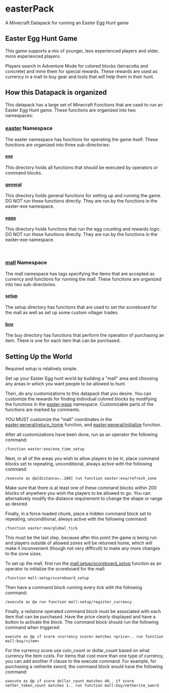 # easterPack
A Minecraft Datapack for running an Easter Egg Hunt game

## Easter Egg Hunt Game
This game supports a mix of younger, less experienced players and older, more experienced players.

Players search in Adventure Mode for colored blocks (terracotta and concrete) and mine them for special rewards. These rewards are used as currency in a mall to buy gear and tools that will help them in their hunt.

## How this Datapack is organized
This datapack has a large set of Minecraft Functions that are used to run an Easter Egg Hunt game. These functions are organized into two namespaces:

### [easter](/data/easter/) Namespace
The easter namespace has functions for operating the game itself. These functions are organized into three sub-directories:

#### [exe](/data/easter/functions/exe/)
This directory holds all functions that should be executed by operators or command blocks.

#### [general](/data/easter/functions/general/)
This directory holds general functions for setting up and running the game. DO NOT run these functions directly. They are run by the functions in the easter-exe namespace.

#### [eggs](/data/easter/functions/eggs/)
This directory holds functions that run the egg counting and rewards logic. DO NOT run these functions directly. They are run by the functions in the easter-exe namespace.

<br>

### [mall](/data/mall/) Namespace
The mall namespace has tags specifying the items that are accepted as currency and functions for running the mall. These functions are organized into two sub-directories.

#### [setup](/data/mall/functions/setup/)
The setup directory has functions that are used to set the scoreboard for the mall as well as set up some custom villager trades.

#### [buy](/data/mall/functions/buy/)
The buy directory has functions that perform the operation of purchasing an item. There is one for each item that can be purchased.

## Setting Up the World
Required setup is relatively simple. 

Set up your Easter Egg hunt world by building a "mall" area and choosing any areas in which you want people to be allowed to hunt.

Then, do any customizations to this datapack that you desire. You can customize the rewards for finding individual colored blocks by modifying the functions in the [easter-eggs](/data/eastereggs/) namespace. Customizable parts of the functions are marked by comments.

YOU MUST customize the "mall" coordinates in the [easter:general/return_home](/data/easter/functions/general/return_home.mcfunction) function, and [easter:general/initialize](/data/easter/functions/general/initialize.mcfunction) function.

After all customizations have been done, run as an operator the following command: 
```
/function easter:exe/one_time_setup
```

Next, in all of the areas you wish to allow players to be in, place command blocks set to repeating, unconditional, always active with the following command:
```
/execute as @a[distance=..200] run function easter:exe/refresh_zone
```
Make sure that there is at least one of these command blocks within 200 blocks of anywhere you wish the players to be allowed to go. You can alternatively modify the distance requirement to change the shape or range as desired.

Finally, in a force-loaded chunk, place a hidden command block set to repeating, unconditional, always active with the following command:
```
/function easter:exe/global_tick
```
This must be the last step, because after this point the game is being run and players outside of allowed zones will be returned home, which will make it inconvenient (though not very difficult) to make any more changes to the zone sizes.

To set up the mall, first run the [mall:setup/scoreboard_setup](/data/mall/functions/setup/scoreboard_setup.mcfunction) function as an operator to initialize the scoreboard for the mall:
```
/function mall:setup/scoreboard_setup
```

Then have a command block running every tick with the following command:
```
/execute as @a run function mall:setup/register_currency
```

Finally, a redstone operated command block must be associated with each item that can be purchased. Have the price clearly displayed and have a button to activate the block. The command block should run the following command when triggered:
```
execute as @p if score <currency score> matches <price>.. run function mall:buy/<item>
```

For the currency score use coin_count or dollar_count based on what currency the item costs. For items that cost more than one type of currency, you can add another if clause to the execute command. For example, for purchasing a netherite sword, the command block would have the following command:
```
execute as @p if score dollar_count matches 40.. if score nether_token_count matches 1.. run function mall:buy/netherite_sword
```

